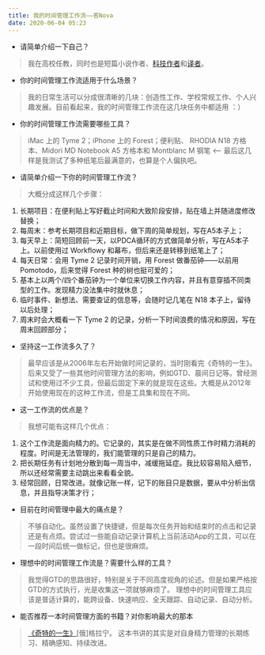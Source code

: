 ```yaml
---
title: 我的时间管理工作流——答Nova
date: 2020-06-04 05:23
---
```


- 请简单介绍一下自己？
>  我在高校任教，同时也是短篇小说作者、[科技作者](https://book.douban.com/subject/6720131/)和[译者](https://book.douban.com/subject/26288821/)。
- 你的时间管理工作流适用于什么场景？
> 我的日常生活可以分成很清晰的几块：创造性工作、学校常规工作、个人兴趣发展。目前看起来，我的时间管理工作流在这几块任务中都适用 ：）
- 你的时间管理工作流需要哪些工具？
> iMac 上的 Tyme 2；iPhone 上的 Forest；便利贴、 RHODIA N18 方格本、Midori MD Notebook A5 方格本和 Montblanc M 钢笔 <-- 最后这几样是我测试了多种纸笔后最满意的，也算是个人偏执吧。
- 请简单介绍一下你的时间管理工作流？
> 大概分成这样几个步骤：
1. 长期项目：在便利贴上写好截止时间和大致阶段安排，贴在墙上并随进度修改替换；
2. 每周末：参考长期项目和近期目标，做下周的简单规划，写在A5本子上；
3. 每天早上：简短回顾前一天，以PDCA循环的方式做简单分析，写在A5本子上。以前使用过 Workflowy 和幕布，但后来还是转移到纸笔上了；
4. 每天日常：会用 Tyme 2 记录时间开销，用 Forest 做番茄钟——以前用 Pomotodo，后来觉得 Forest 种的树也挺可爱的；
5. 基本上以两个/四个番茄钟为一个单位来切换工作内容，并且有意穿插不同类型的工作。发现精力没法集中时就休息；
6. 临时事件、新想法、需要查证的信息等，会随时记几笔在 N18 本子上，留待以后处理；
7. 周末时会大概看一下 Tyme 2 的记录，分析一下时间浪费的情况和原因，写在周末回顾部分；
- 坚持这一工作流多久了？
> 最早应该是从2006年左右开始做时间记录的，当时刚看完《奇特的一生》。后来又受了一些其他时间管理方法的影响，例如GTD、晨间日记等。曾经测试和使用过不少工具，但最后固定下来的就是现在这些。大概是从2012年开始使用现在的这种工作流，但是工具集和现在不同。
- 这一工作流的优点是？
> 我想可能有这样几个优点：
1. 这个工作流是面向精力的。它记录的，其实是在做不同性质工作时精力消耗的程度。时间是无法管理的，我们能管理的只是自己的精力。
2. 把长期任务有计划地分散到每一周当中，减缓拖延症。我比较容易陷入细节，所以还经常需要主动跳出来看看全貌。
3. 经常回顾，日常改进。就像记账一样，记下的账目只是数据，要从中分析出信息，并且指导决策才行；
- 目前在时间管理中最大的痛点是？
> 不够自动化。虽然设置了快捷键，但是每次任务开始和结束时的点击和记录还是有点烦。尝试过一些能自动记录计算机上当前活动App的工具，可以在一段时间后统一做标记，但也是很麻烦。
- 理想中的时间管理工作流是？需要什么样的工具？
> 我觉得GTD的思路很好，特别是关于不同高度视角的论述。但是如果严格按GTD的方式执行，光是收集这一项就够麻烦了。
>理想中的时间管理工具应该是普适计算的，能跨设备、快速响应、全天跟踪、自动记录、自动分析。
- 能否推荐一本时间管理方面的书籍？对你影响最大的那本
> [《奇特的一生》](https://book.douban.com/subject/1115353/)[俄]格拉宁。 这本书讲的其实是对自身精力管理的长期练习、精确感知、持续改进。